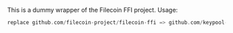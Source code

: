 This is a dummy wrapper of the Filecoin FFI project.
Usage:
```go
replace github.com/filecoin-project/filecoin-ffi => github.com/keypool-com/filecoin-dummy-ffi
```